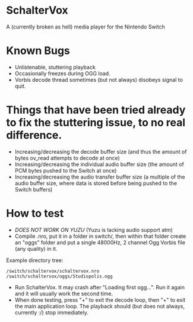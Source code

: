 # SchalterVox
A (currently broken as hell) media player for the Nintendo Switch


# Known Bugs
* Unlistenable, stuttering playback
* Occasionally freezes during OGG load.
* Vorbis decode thread sometimes (but not always) disobeys signal to quit.


# Things that have been tried already to fix the stuttering issue, to no real difference.
* Increasing/decreasing the decode buffer size (and thus the amount of bytes ov_read attempts to decode at once)
* Increasing/decreasing the individual audio buffer size (the amount of PCM bytes pushed to the Switch at once)
* Increasing/decreasing the audio transfer buffer size (a multiple of the audio buffer size, where data is stored before being pushed to the Switch buffers)

# How to test
* *DOES NOT WORK ON YUZU* (Yuzu is lacking audio support atm)
* Compile .nro, put it in a folder in switch/, then within that folder create an "oggs" folder and put a single 48000Hz, 2 channel Ogg Vorbis file (any quality) in it.

Example directory tree:
```
/switch/schaltervox/schaltervox.nro
/switch/schaltervox/oggs/Studiopolis.ogg
```


* Run SchalterVox. It may crash after "Loading first ogg...". Run it again and it will usually work the second time.
* When done testing, press "+" to exit the decode loop, then "+" to exit the main application loop. The playback should (but does not always, currently :/) stop immediately.
